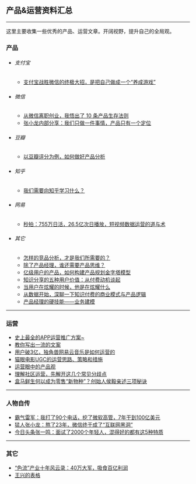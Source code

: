 ## 产品&运营资料汇总

---

这里主要收集一些优秀的产品、运营文章。开阔视野，提升自己的全局观。

### 产品

* ###### 支付宝
	* [支付宝战胜微信的终极大招，是把自己做成一个“养成游戏”](https://mp.weixin.qq.com/s/AACQ-vdtq0bf1qm-wal9kg)
* ###### 微信
	* [从微信离职创业，我悟出了 10 条产品生存法则](product/1.md)
	* [张小龙内部分享：我们只做一件事情，产品只有一个定位](https://mp.weixin.qq.com/s/8nrjDp6UoLM4OJlNnunxYw)
* ###### 豆瓣
	* [以豆瓣评分为例，如何做好产品分析](http://mp.weixin.qq.com/s/pv5H5lN60DBqXohafJBC3Q)
* ###### 知乎
	* [我们需要向知乎学习什么？](https://mp.weixin.qq.com/s/_u49XuPAdi15AgHYtZ5okA)
* ###### 网易
	* [秒拍：755万日活，26.5亿次日播放，短视频数据运营的道与术](https://mp.weixin.qq.com/s/vdVDtMaETV12iHHE9OeB-w)
* ###### 其它
	* [怎样的竞品分析，才是我们所需要的？](http://mp.weixin.qq.com/s/zUxqcLGN4wAvRzF1H_MdSg)
	* [除了产品经理，谁还需要产品思维？](http://mp.weixin.qq.com/s/1OpIxF0QqluoDJGHDpqBIA)
	* [亿级用户的产品，如何构建产品规划金字塔模型 ](http://mp.weixin.qq.com/s/wIWRe6a4gurVuw5_ztsDKg)
	* [知识分享的五种用户价值：从付费动机谈起](https://mp.weixin.qq.com/s/-Z6AmEhoMDw_G4jqmDiFoQ)
	* [当用户在炫耀的时候，他是在炫耀什么](https://mp.weixin.qq.com/s/qqtwEDHmE2MZ9W6CJqDMZA)
	* [从数据开始，深聊一下知识付费的商业模式与产品逻辑](https://mp.weixin.qq.com/s/UA3-wYS7PWBLgdogWFpO7Q)
	* [产品经理的硬技能——业务建模](https://mp.weixin.qq.com/s/ARLlweylQo08G1Y1ONOEWA)


---
### 运营

* [史上最全的APP运营推广方案~](http://mp.weixin.qq.com/s/lIvJppc1ksUtvuMt_2Jrjg)
* [教你写出一流的文案](http://mp.weixin.qq.com/s/hZXqdT4McInqrnvzJVPJ7A)
* [用户破3亿，独角兽网易云音乐是如何运营的](http://mp.weixin.qq.com/s/eNMj_IEZN092eYmq5pTTJg)
* [猫眼电影UGC的运营思路、策略和措施](http://mp.weixin.qq.com/s/C6HvKBxiK8qx0R2JfkeNXg)
* [运营眼中的产品观](http://mp.weixin.qq.com/s/aWd8VNZDEvmbC2up3ByoTA)
* [理解社区运营，先解开这几个常见分歧点](https://mp.weixin.qq.com/s/cSZ-Kbsfra-Gl16HHC8jHQ)
* [盒马鲜生何以成为零售“新物种”？创始人侯毅亲述三项秘诀](https://mp.weixin.qq.com/s/nbP_CoWhowQyvBWvbuqoJA)

---
### 人物自传

* [霸气雷军：我打了90个电话，挖了微软高管，7年干到100亿美元](http://mp.weixin.qq.com/s/3c42WKWFJpXZ2jrMN9cl0g)
* [猛人张小龙：熬了23年，微信终于成了“互联网黑洞”](https://mp.weixin.qq.com/s/VjO5kFB2pjydsbqxLwFBHg)
* [今日头条张一鸣：面试了2000个年轻人，混得好的都有这5种特质](https://mp.weixin.qq.com/s/DFh4Qaw5QolFc2MLIZZ6aw)

---
### 其它

* [“色流”产业十年风云录：40万大军，吸食百亿利润](http://mp.weixin.qq.com/s/j-Vd_LzyrktXzHGn4_jnBw)
* [王兴的表格](https://mp.weixin.qq.com/s/flPI3IKirAYcj7dCeBzaQA)
